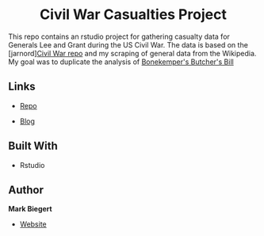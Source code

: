 <h1 align="center">Civil War Casualties Project</h1>

<p>This repo contains an rstudio project for gathering casualty data for Generals Lee and Grant during the US Civil War. The data is based on the [jarnord]<a href="https://github.com/ziggle/Civil_War_Casualties">Civil War repo</a> and my scraping of general data from the Wikipedia. My goal was to duplicate the analysis of <a href="https://www.historynet.com/the-butchers-bill.htm">Bonekemper's Butcher's Bill</a></p>

## Links

- [Repo](https://github.com/ziggle/Civil_War_Casualties "Civil War Casualty Repo")

- [Blog](https://mathscinotes.com/Civil_War_Casualties "Blog Post")

## Built With

- Rstudio

## Author

**Mark Biegert**

- [Website](https://mathscinotes.com "Blog Site")
